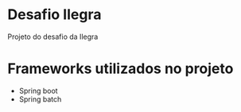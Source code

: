 # Desafio Ilegra

Projeto do desafio da Ilegra


# Frameworks utilizados no projeto

- Spring boot
- Spring batch


